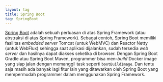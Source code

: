 ```yaml
---
layout: tag
title: Spring Boot
tag: SpringBoot
---
```


[Spring Boot](https://spring.io/projects/spring-boot) adalah sebuah perluasan di atas Spring Framework (atau abstraksi di atas Spring Framework).  Sebagai contoh, Spring Boot memiliki fasilitas *embedded server* Tomcat (untuk WebMVC) dan Reactor Netty (untuk WebFlux) sehingga saat aplikasi dijalankan, sudah tersedia *web server* dan hasilnya dapat diakses seketika di browser.  Dengan Spring Boot Gradle atau Spring Boot Maven, programmer bisa men-*build* Docker image yang siap jalan dengan memanggil task seperti `bootBuildImage`.  Dan tentu saja masih ada banyak lagi fitur lain yang ditawarkan oleh Spring Boot yang mempermudah programmer dalam menggunakan Spring Framework.